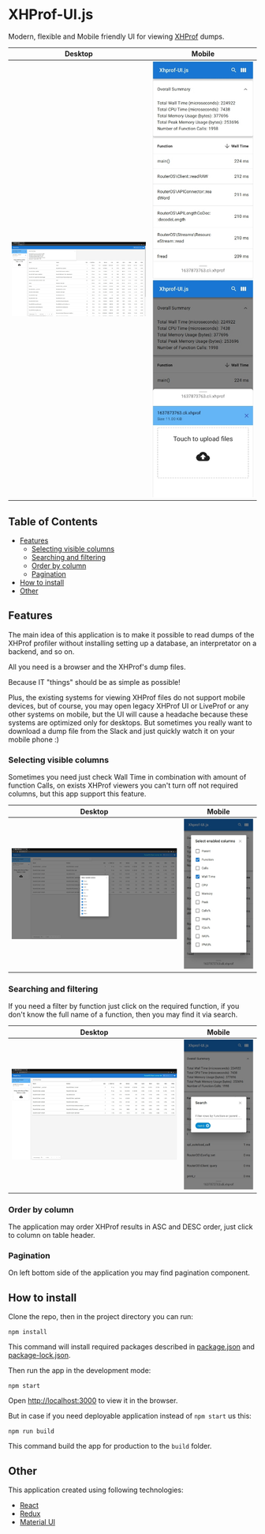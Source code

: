 # XHProf-UI.js

Modern, flexible and Mobile friendly UI for
viewing [XHProf](https://github.com/longxinH/xhprof) dumps.

| Desktop | Mobile |
|---------|--------|
|![Main Window Dektop](./images/main-window.jpg)|<img alt="Main Window Mobile" src="./images/main-window-mobile.jpg" height="50%"><img alt="Dropzone Mobile" src="./images/dropzone-mobile.jpg" height="50%">|

## Table of Contents

* [Features](#Features)
    * [Selecting visible columns](#Selecting-visible-columns)
    * [Searching and filtering](#Searching-and-filtering)
    * [Order by column](#Order-by-column)
    * [Pagination](#Pagination)
* [How to install](#How-to-install)
* [Other](#Other)

## Features

The main idea of this application is to make it possible to read dumps
of the XHProf profiler without installing setting up a database, an
interpretator on a backend, and so on.

All you need is a browser and the XHProf's dump files.

Because IT "things" should be as simple as possible!

Plus, the existing systems for viewing XHProf files do not support
mobile devices, but of course, you may open legacy XHProf UI or LiveProf
or any other systems on mobile, but the UI will cause a headache because
these systems are optimized only for desktops. But sometimes you really 
want to download a dump file from the Slack and just quickly watch it on 
your mobile phone :)

### Selecting visible columns

Sometimes you need just check Wall Time in combination with amount of
function Calls, on exists XHProf viewers you can't turn off not required
columns, but this app support this feature.

| Desktop | Mobile |
|---------|--------|
|![Columns Dektop](./images/columns.jpg)|![Columns Mobile](./images/columns-mobile.jpg)|

### Searching and filtering

If you need a filter by function just click on the required function,
if you don't know the full name of a function, then you may find it via
search.

| Desktop | Mobile |
|---------|--------|
|![Filter Dektop](./images/filter.jpg)|![Filter Mobile](./images/filter-mobile.jpg)|

### Order by column

The application may order XHProf results in ASC and DESC order,
just click to column on table header.

### Pagination

On left bottom side of the application you may find pagination component.

## How to install

Clone the repo, then in the project directory you can run:

```shell
npm install
```

This command will install required packages described in
[package.json](./package.json) and [package-lock.json](./package-lock.json).

Then run the app in the development mode:

```shell
npm start
```

Open [http://localhost:3000](http://localhost:3000) to view it in the browser.

But in case if you need deployable application instead of `npm start` us this:

```shell
npm run build
```

This command build the app for production to the `build` folder.

## Other

This application created using following technologies:

* [React](https://reactjs.org/)
* [Redux](https://redux.js.org/)
* [Material UI](https://mui.com/)
